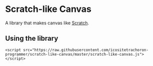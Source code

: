 Scratch-like Canvas
====================
A library that makes canvas like [Scratch](https://scratch.mit.edu).

Using the library
----------------------
```
<script src="https://raw.githubusercontent.com/icositetrachoron-programmer/scratch-like-canvas/master/scratch-like-canvas.js"></script>
